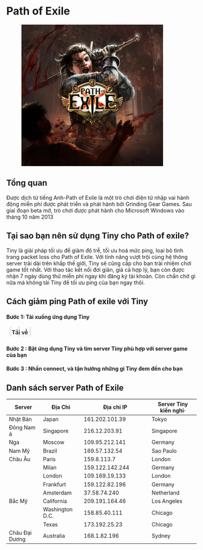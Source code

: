 # Path of Exile

<figure><img src="../../.gitbook/assets/image (11).png" alt="" width="375"><figcaption></figcaption></figure>

## &#x20;Tổng quan

Được dịch từ tiếng Anh-Path of Exile là một trò chơi điện tử nhập vai hành động miễn phí được phát triển và phát hành bởi Grinding Gear Games. Sau giai đoạn beta mở, trò chơi được phát hành cho Microsoft Windows vào tháng 10 năm 2013

## Tại sao bạn nên sử dụng Tiny cho Path of exile?

Tiny là giải pháp tối ưu để giảm độ trễ, tối ưu hoá mức ping, loại bỏ tình trang packet loss cho Path of Exile. Với tính năng vượt trội cùng hệ thông server trải dài trên khắp thế giới, Tiny sẽ cũng cấp cho bạn trải nhiệm chơi game tốt nhất. Với thao tác kết nối đơi giản, giá cả hợp lý, bạn còn được nhận 7 ngày dùng thử miễn phí ngay khi đăng ký tài khoản. Còn chần chờ gì nữa mà không tải Tiny để tối ưu ping của bạn ngay thôi.

## Cách giảm ping Path of exile với Tiny

#### Bước 1: Tải xuống ứng dụng Tiny

&#x20;                        [  ![](<../../.gitbook/assets/image (8).png>)](https://tiny.vn/download/dist/Tiny.VN%20Setup%200.2.9.exe)

#### Bước 2 : Bật ứng dụng Tiny và tìm server Tiny phù hợp với server game của bạn

#### Bước 3 : Nhấn connect, và tận hưởng những gì Tiny đem đến cho bạn

## Danh sách server Path of Exile



<table><thead><tr><th>Server</th><th>Địa Chỉ</th><th width="166">Địa chỉ IP</th><th>Server Tiny kiến nghi·</th></tr></thead><tbody><tr><td>Nhật Bản</td><td>Japan</td><td>161.202.101.39</td><td>Tokyo</td></tr><tr><td>Đông Nam á</td><td>Singapore</td><td>216.12.203.91</td><td>Singapore</td></tr><tr><td>Nga</td><td>Moscow</td><td>109.95.212.141</td><td>Germany</td></tr><tr><td>Nam Mỹ</td><td>Brazil</td><td>169.57.132.54</td><td>Sao Paulo</td></tr><tr><td>Châu Âu</td><td>Paris</td><td>159.8.113.7</td><td>London</td></tr><tr><td></td><td>Milan</td><td>159.122.142.244</td><td>Germany</td></tr><tr><td></td><td>London</td><td>109.169.19.133</td><td>London</td></tr><tr><td></td><td>Frankfurt</td><td>159.122.82.196</td><td>Germany</td></tr><tr><td></td><td>Amsterdam</td><td>37.58.74.240</td><td>Netherland</td></tr><tr><td>Bắc Mỹ</td><td>California</td><td>209.191.164.46</td><td>Los Angeles</td></tr><tr><td></td><td>Washington D.C.</td><td>158.85.40.111</td><td>Chicago</td></tr><tr><td></td><td>Texas</td><td>173.192.25.23</td><td>Chicago</td></tr><tr><td>Châu Đại Dương</td><td>Australia</td><td>168.1.82.196</td><td>Sydney</td></tr></tbody></table>

###
